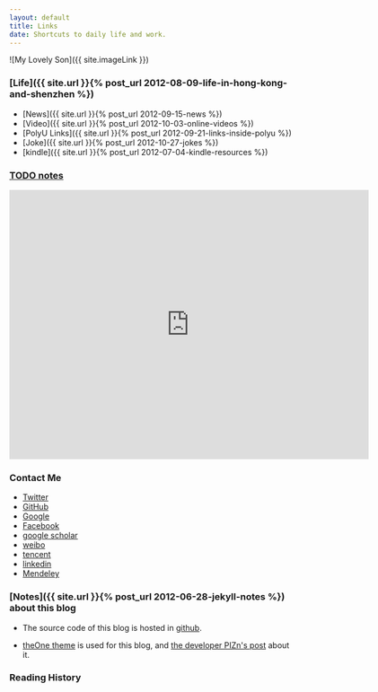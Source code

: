 ```yaml
---
layout: default
title: Links
date: Shortcuts to daily life and work.
---
```

<article class="post">

![My Lovely Son]({{ site.imageLink }})

### [Life]({{ site.url }}{% post_url 2012-08-09-life-in-hong-kong-and-shenzhen %})
+ [News]({{ site.url }}{% post_url 2012-09-15-news %})
+ [Video]({{ site.url }}{% post_url 2012-10-03-online-videos %})
+ [PolyU Links]({{ site.url }}{% post_url 2012-09-21-links-inside-polyu %})
+ [Joke]({{ site.url }}{% post_url 2012-10-27-jokes %})
+ [kindle]({{ site.url }}{% post_url 2012-07-04-kindle-resources %})

### [TODO notes](https://bitbucket.org/quxiaofeng/todonotes)

<iframe src="https://www.google.com/calendar/embed?showTitle=0&amp;showPrint=0&amp;showTabs=0&amp;showCalendars=0&amp;showTz=0&amp;height=480&amp;wkst=2&amp;hl=en&amp;bgcolor=%23ffffff&amp;src=tqa202la1dnrb70ld90094d31c%40group.calendar.google.com&amp;color=%232F6309&amp;src=zh_cn.hong_kong%23holiday%40group.v.calendar.google.com&amp;color=%231B887A&amp;ctz=Asia%2FHong_Kong" style=" border-width:0 " width="640" height="480" frameborder="0" scrolling="no"></iframe>

<h3>Contact Me</h3>
<ul>
    <li><a href="{{ site.follow.twitter }}" target="_blank"><i class="icon-twitter-sign"></i> Twitter</a></li>
    <li><a href="{{ site.follow.github }}" target="_blank"><i class="icon-github-sign"></i> GitHub</a></li>
    <li><a href="{{ site.follow.google }}" target="_blank"><i class="icon-google-plus-sign"></i> Google</a></li>
    <li><a href="{{ site.follow.facebook }}" target="_blank"><i class="icon-facebook-sign"></i> Facebook</a></li>
    <li><a href="{{ site.follow.gscholar }}" target="_blank"><i class="icon-book"></i>google scholar</a></li>
    <li><a href="{{ site.follow.weibo }}" target="_blank"><i class="icon-rss"></i>weibo</a></li>
    <li><a href="{{ site.follow.tencent }}" target="_blank"><i class="icon-pinterest-sign"></i>tencent</a></li>
    <li><a href="{{ site.follow.linkedin }}" target="_blank"><i class="icon-linkedin-sign"></i>linkedin</a></li>
    <li><a href="{{ site.follow.mendeley }}" target="_blank"><i class="icon-beaker"></i>Mendeley</a></li>
</ul>
     
### [Notes]({{ site.url }}{% post_url 2012-06-28-jekyll-notes %}) about this blog

+ The source code of this blog is hosted in [github](https://github.com/quxiaofeng/csxfqu).

+ [theOne theme](https://github.com/pizn/blogTheme) is used for this blog, and [the developer PIZn's post](http://www.pizn.net/14-11-2012/theone-blog-theme/) about it.
     
### Reading History      
    
<script type="text/javascript" src="http://www.douban.com/service/badge/gBlueBird/?show=collection&amp;select=random&amp;n=18&amp;columns=6&amp;hidelogo=yes&amp;cat=book" ></script>    
    
<article class="post">

